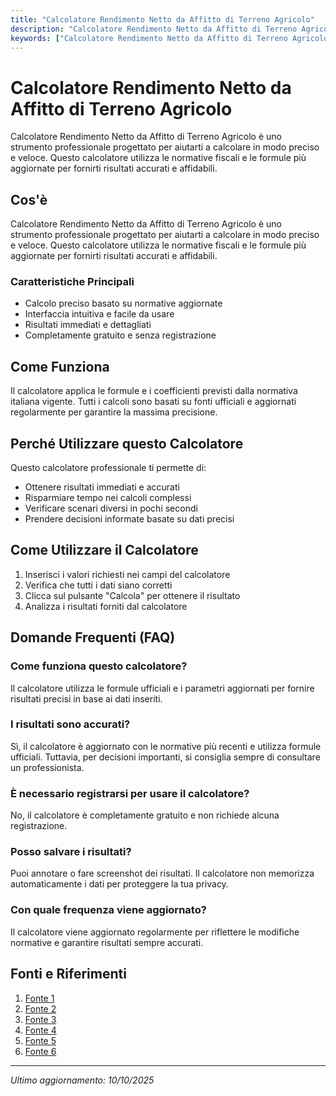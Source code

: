 ```yaml
---
title: "Calcolatore Rendimento Netto da Affitto di Terreno Agricolo"
description: "Calcolatore Rendimento Netto da Affitto di Terreno Agricolo è uno strumento professionale progettato per aiutarti a calcolare in modo preciso e veloce. Questo calcolatore utilizza le normative fiscali e le formule più aggiornate per fornirti risultati accurati e affidabili."
keywords: ["Calcolatore Rendimento Netto da Affitto di Terreno Agricolo", "calcolatore", "calcolo online"]
---
```


# Calcolatore Rendimento Netto da Affitto di Terreno Agricolo

Calcolatore Rendimento Netto da Affitto di Terreno Agricolo è uno strumento professionale progettato per aiutarti a calcolare in modo preciso e veloce. Questo calcolatore utilizza le normative fiscali e le formule più aggiornate per fornirti risultati accurati e affidabili.

## Cos'è

Calcolatore Rendimento Netto da Affitto di Terreno Agricolo è uno strumento professionale progettato per aiutarti a calcolare in modo preciso e veloce. Questo calcolatore utilizza le normative fiscali e le formule più aggiornate per fornirti risultati accurati e affidabili.

### Caratteristiche Principali

- Calcolo preciso basato su normative aggiornate
- Interfaccia intuitiva e facile da usare
- Risultati immediati e dettagliati
- Completamente gratuito e senza registrazione

## Come Funziona

Il calcolatore applica le formule e i coefficienti previsti dalla normativa italiana vigente. Tutti i calcoli sono basati su fonti ufficiali e aggiornati regolarmente per garantire la massima precisione.

## Perché Utilizzare questo Calcolatore

Questo calcolatore professionale ti permette di:

- Ottenere risultati immediati e accurati
- Risparmiare tempo nei calcoli complessi
- Verificare scenari diversi in pochi secondi
- Prendere decisioni informate basate su dati precisi

## Come Utilizzare il Calcolatore

1. Inserisci i valori richiesti nei campi del calcolatore
2. Verifica che tutti i dati siano corretti
3. Clicca sul pulsante "Calcola" per ottenere il risultato
4. Analizza i risultati forniti dal calcolatore

## Domande Frequenti (FAQ)

### Come funziona questo calcolatore?

Il calcolatore utilizza le formule ufficiali e i parametri aggiornati per fornire risultati precisi in base ai dati inseriti.

### I risultati sono accurati?

Sì, il calcolatore è aggiornato con le normative più recenti e utilizza formule ufficiali. Tuttavia, per decisioni importanti, si consiglia sempre di consultare un professionista.

### È necessario registrarsi per usare il calcolatore?

No, il calcolatore è completamente gratuito e non richiede alcuna registrazione.

### Posso salvare i risultati?

Puoi annotare o fare screenshot dei risultati. Il calcolatore non memorizza automaticamente i dati per proteggere la tua privacy.

### Con quale frequenza viene aggiornato?

Il calcolatore viene aggiornato regolarmente per riflettere le modifiche normative e garantire risultati sempre accurati.

## Fonti e Riferimenti

1. [Fonte 1](https://www.affittoterreno.solar/post/calcolare-rendimento-terreno-agricolo-fotovoltaico)
2. [Fonte 2](https://www.affittoterreno.com/calcola-il-valore-del-terreno)
3. [Fonte 3](https://www.affittopro.com/calcolo-roe/)
4. [Fonte 4](https://www.affittoterreno.solar/post/guadagni-affitto-terreni-agricoli-fotovoltaici)
5. [Fonte 5](https://www.mutui.it/guida-mutui/valore-terreno-con-reddito-dominicale.html)
6. [Fonte 6](https://www.facile.it/mutui/guida/valore-terreno-reddito-dominicale.html)

---

*Ultimo aggiornamento: 10/10/2025*
